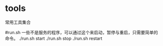 # tools
常用工具集合


#run.sh
一些不是服务的程序，可以通过这个来启动，暂停与重启，只需要简单的命令。
./run.sh start
./run.sh stop
./run.sh restart

